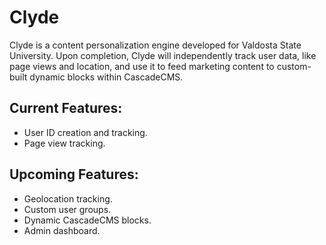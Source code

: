 # Clyde
Clyde is a content personalization engine developed for Valdosta State University. Upon completion, Clyde will independently track user data, like page views and location, and use it to feed marketing content to custom-built dynamic blocks within CascadeCMS.
## Current Features:
- User ID creation and tracking.
- Page view tracking.
## Upcoming Features:
- Geolocation tracking.
- Custom user groups.
- Dynamic CascadeCMS blocks.
- Admin dashboard.
